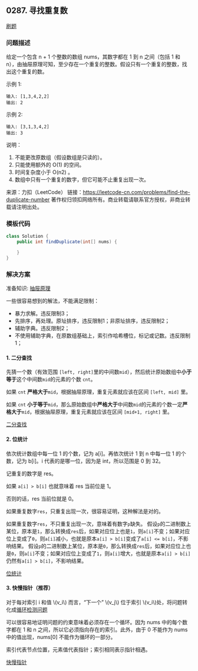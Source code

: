 <script src="https://cdn.bootcss.com/mathjax/2.7.7/MathJax.js?config=TeX-AMS-MML_HTMLorMML"></script>

## 0287. 寻找重复数

[刷题](qu0287/solu/Solution.java)

### 问题描述

给定一个包含 n + 1 个整数的数组 nums，其数字都在 1 到 n 之间（包括 1 和 n），由抽屉原理可知，至少存在一个重复的整数。假设只有一个重复的整数，找出这个重复的数。

示例 1:

```
输入: [1,3,4,2,2]
输出: 2
```

示例 2:

```
输入: [3,1,3,4,2]
输出: 3
```

说明：

1. 不能更改原数组（假设数组是只读的）。
2. 只能使用额外的 O(1) 的空间。
3. 时间复杂度小于 O(n2) 。
4. 数组中只有一个重复的数字，但它可能不止重复出现一次。


来源：力扣（LeetCode）
链接：https://leetcode-cn.com/problems/find-the-duplicate-number
著作权归领扣网络所有。商业转载请联系官方授权，非商业转载请注明出处。

### 模板代码

``` java
class Solution {
    public int findDuplicate(int[] nums) {

    }
}
```

### 解决方案

准备知识: [抽屉原理](抽屉原理（鸽巢原理）.md)

一些很容易想到的解法，不能满足限制：

* 暴力求解。违反限制3；
* 先排序，再处理。原址排序，违反限制1；非原址排序，违反限制2；
* 辅助字典。违反限制2；
* 不使用辅助字典，在原数组基础上，索引作哈希槽位，标记或记数。违反限制1；


#### 1. 二分查找

先猜一个数（有效范围 `[left, right]`里的中间数`mid`），然后统计原始数组中**小于等于**这个中间数`mid`的元素的个数 `cnt`。

如果 `cnt` **严格大于**`mid`，根据抽屉原理，重复元素就应该在区间 `[left, mid]` 里。

如果 `cnt` **小于等于**`mid`，那么原始数组中**严格大于**中间数`mid`的元素的个数一定**严格大于**`mid`，根据抽屉原理，重复元素就应该在区间 `[mid+1, right]` 里。

[二分查找](qu0287/solu1/Solution.java)



#### 2. 位统计

依次统计数组中每一位 1 的个数，记为 a[i]。再依次统计 1 到 n 中每一位 1 的个数，记为 b[i]。i 代表的是哪一位，因为是 int，所以范围是 0 到 32。

记重复的数字是 res。

如果 `a[i] > b[i]` 也就意味着 res 当前位是 1。

否则的话，res 当前位就是 0。


如果重复数字`res`，只重复出现一次，很容易证明，这种解法是对的。

如果重复数字`res`，不只重复出现一次，意味着有数字`p`缺失。
假设`p`的二进制数上某位，原本是`1`，那么转换成`res`后，如果对应位上也是`1`，则`a[i]`不变；如果对应位上变成了`0`，则`a[i]`减小，也就是原本`a[i] > b[i]`变成了`a[i] <= b[i]`，不影响结果。
假设`p`的二进制数上某位，原本是`0`，那么转换成`res`后，如果对应位上也是`0`，则`a[i]`不变；如果对应位上变成了`1`，则`a[i]`增大，也就是原本`a[i] > b[i]`仍然有`a[i] > b[i]`，不影响结果。

[位统计](qu0287/solu2/Solution.java)



#### 3. 快慢指针（推荐）

对于每对索引 i 和值 \\(v_i\\)​ 而言，“下一个” \\(v_j\\)​​ 位于索引 \\(v_i\\)​处，将问题转化成[循环检测问题](必知：快慢指针.md)

可以很容易地证明问题的约束意味着必须存在一个循环。因为 nums 中的每个数字都在 1 和 n 之间，所以它必须指向存在的索引。此外，由于 0 不能作为 nums 中的值出现，nums[0] 不能作为循环的一部分。

索引代表节点位置，元素值代表指针；索引相同表示指针相遇。

[快慢指针](qu0287/solu3/Solution.java)

